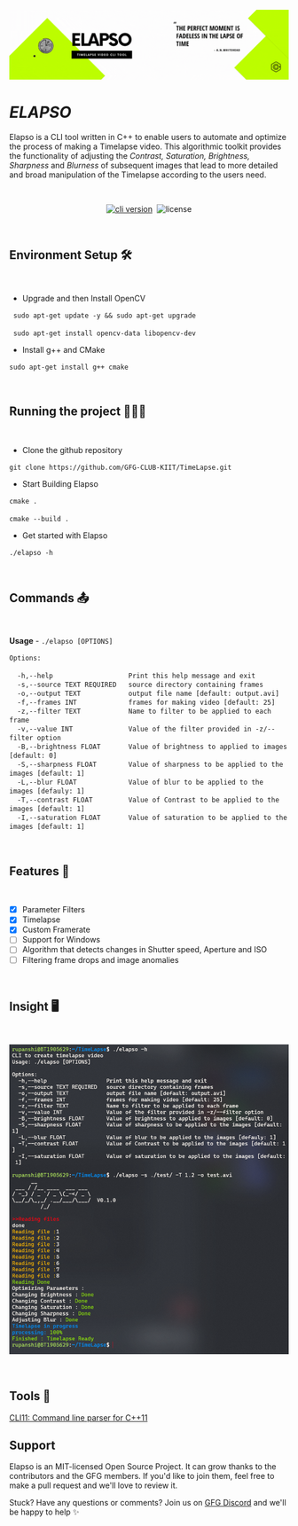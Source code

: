 ![alt text](images/banner.gif)

# _**ELAPSO**_  

Elapso is a CLI tool written in C++ to enable users to automate and optimize the process of making a Timelapse video. This algorithmic toolkit provides the functionality of adjusting the _Contrast, Saturation, Brightness, Sharpness_ and _Blurness_ of subsequent images that lead to more detailed and broad manipulation of the Timelapse according to the users need.

<br/>

<p align="center">
<a href="https://github.com/GFG-CLUB-KIIT/TimeLapse" target="_blank"><img src="https://img.shields.io/badge/version-v0.1.0-blue?style=for-the-badge&logo=none" alt="cli version" /></a>
&nbsp;<img src="https://img.shields.io/badge/license-mit-red?style=for-the-badge&logo=none" alt="license" /></p>

<br/>

## **Environment Setup** 🛠️
<br/>

- Upgrade and then Install OpenCV
```
 sudo apt-get update -y && sudo apt-get upgrade

 sudo apt-get install opencv-data libopencv-dev
```
- Install g++ and CMake
```
sudo apt-get install g++ cmake
```

<br/>

## **Running the project** 🏃🏻‍♀️
<br/>

- Clone the github repository 
```
git clone https://github.com/GFG-CLUB-KIIT/TimeLapse.git
```

- Start Building Elapso 
```
cmake .

cmake --build .
```
- Get started with Elapso
```
./elapso -h
```
<br/>

## **Commands** 📤
<br/>

**Usage** - ``` ./elapso [OPTIONS] ```

```
Options:

  -h,--help                   Print this help message and exit
  -s,--source TEXT REQUIRED   source directory containing frames
  -o,--output TEXT            output file name [default: output.avi]
  -f,--frames INT             frames for making video [default: 25]
  -z,--filter TEXT            Name to filter to be applied to each frame
  -v,--value INT              Value of the filter provided in -z/--filter option
  -B,--brightness FLOAT       Value of brightness to applied to images [default: 0]
  -S,--sharpness FLOAT        Value of sharpness to be applied to the images [default: 1]
  -L,--blur FLOAT             Value of blur to be applied to the images [defauly: 1]
  -T,--contrast FLOAT         Value of Contrast to be applied to the images [default: 1]
  -I,--saturation FLOAT       Value of saturation to be applied to the images [default: 1]
```
<br/>

## **Features** 📄
<br/>

- [x] Parameter Filters
- [x] Timelapse 
- [x] Custom Framerate
- [ ] Support for Windows
- [ ] Algorithm that detects changes in Shutter speed, Aperture and ISO
- [ ] Filtering frame drops and image anomalies

<br/>

## **Insight** 🖥️

<br/>

![alt text](images/ss.png)

<br/>

## **Tools** 🧰
[CLI11: Command line parser for C++11](https://github.com/CLIUtils/CLI11)
<br/>

## **Support**
Elapso is an MIT-licensed Open Source Project. It can grow thanks to the contributors and the GFG members. If you'd like to join them, feel free to make a pull request and we'll love to review it.

Stuck? Have any questions or comments? Join us on [GFG Discord](https://www.gfgkiit.co/) and we'll be happy to help ✨

